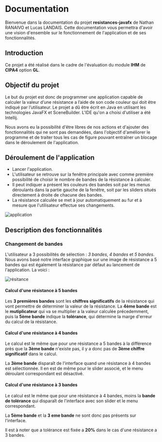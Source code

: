 # Documentation

Bienvenue dans la documentation du projet **resistances-javafx** de Nathan RANAIVO et Lucas LANDAIS.
Cette documentation vous permettra d'avoir une vision d'ensemble sur le fonctionnement de l'application et de ses fonctionnalités. 

## Introduction

Ce projet a été réalisé dans le cadre de l'évaluation du module **IHM** de **CIPA4** option **GL**.

## Objectif du projet

Le but du projet est donc de programmer une application capable de calculer la valeur d’une résistance a l’aide de son code couleur qui doit être indiqué par l’utilisateur. Le projet a dû être 
écrit en Java en utilisant les technologies JavaFX et SceneBuilder. 
L'IDE qu'on a choisi d'utiliser a été Intellij.

Nous avons eu la possibilité d'être libres de nos actions et d'ajouter des fonctionnalités qui ne sont pas demandées, dans l'objectif d'améliorer le programme et de traiter tous les cas de figure pouvant entraîner un blocage dans le déroulement de l'application.

## Déroulement de l'application

*	Lancer l'application.
*	L'utilisateur se retrouve sur la fenêtre principale avec comme première possibilité de choisir le nombre de bandes de la résistance à calculer.
*	Il peut indiquer a présent les couleurs des bandes soit par les menus déroulants dans la partie gauche de la fenêtre, soit par les sliders situés directement à droite de chacune des bandes. 
*	La résistance calculée se met à jour automatiquement au fur et à mesure que l'utilisateur effectue ses changements.

![application](application.png)


## Description des fonctionnalités

### Changement de bandes

L'utilisateur a 3 possibilités de sélection : _3 bandes_, _4 bandes_ et _5 bandes_. Nous avons basé notre interface graphique sur une image de résistance a 5 bandes qui est également la résistance 
par défaut au lancement de l'application. La voici :

![résitance](https://4.bp.blogspot.com/-JNpdeCkoo-0/TjaybE_TazI/AAAAAAAAAms/du2aJEqYQJg/s1600/Resistance+5+bands.png)



#### Calcul d'une résistance à 5 bandes

Les **3 premières bandes** sont les **chiffres significatifs** de la résistance qui vont permettre de déterminer la valeur de la résistance. La **4ème bande** est le **mutiplicateur** qui va se multiplier a la valeur calculée précedemment, puis la **5ème bande** indique la **tolérance**, qui détermine la marge d'erreur du calcul de la résistance.

#### Calcul d'une résistance à 4 bandes

Le calcul est le même que pour une résistance a 5 bandes à la différence près que la **3ème bande** n'existe pas, il y a donc pas de **3ème chiffre significatif** dans le calcul. 

La **3ème bande** disparaît de l'interface quand une résistance à 4 bandes est sélectionnée. Il en est de même pour le slider associé, et le menu déroulant correspondant est désactivé.

#### Calcul d'une résistance à 3 bandes

Le calcul est le même que pour une résistance à 4 bandes, moins la **bande de tolérance** qui disparaît de l'interface avec son slider et le menu correspondant.

La **5ème bande** et la **3 eme bande** ne sont donc pas présents sur l'interface.

Il est à noter que a tolérance est fixée a **20%** dans le cas d'une résistance a 3 bandes.

